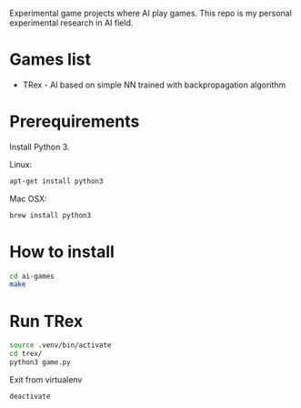 Experimental game projects where AI play games.
This repo is my personal experimental research in AI field.

# Games list
  - TRex - AI based on simple NN trained with backpropagation algorithm

# Prerequirements
Install Python 3.

Linux:
```bash
apt-get install python3
```
Mac OSX:
```bash
brew install python3
```

# How to install
```bash
cd ai-games
make
```

# Run TRex
```bash
source .venv/bin/activate
cd trex/
python3 game.py
```
Exit from virtualenv
```bash
deactivate
```